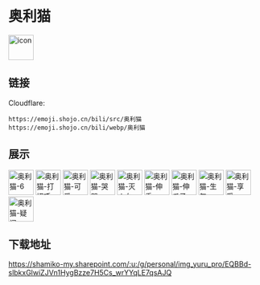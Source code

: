 # 奥利猫
<img src="https://emoji.shojo.cn/bili/src/奥利猫/icon.png" width="50" height="50" alt="icon">

## 链接
Cloudflare:
```
https://emoji.shojo.cn/bili/src/奥利猫
https://emoji.shojo.cn/bili/webp/奥利猫
```
## 展示
<img src="https://emoji.shojo.cn/bili/src/奥利猫/奥利猫-6.png" width="50" height="50" alt="奥利猫-6">
<img src="https://emoji.shojo.cn/bili/src/奥利猫/奥利猫-打招呼.png" width="50" height="50" alt="奥利猫-打招呼">
<img src="https://emoji.shojo.cn/bili/src/奥利猫/奥利猫-可爱.png" width="50" height="50" alt="奥利猫-可爱">
<img src="https://emoji.shojo.cn/bili/src/奥利猫/奥利猫-哭哭.png" width="50" height="50" alt="奥利猫-哭哭">
<img src="https://emoji.shojo.cn/bili/src/奥利猫/奥利猫-灭火右.png" width="50" height="50" alt="奥利猫-灭火右">
<img src="https://emoji.shojo.cn/bili/src/奥利猫/奥利猫-伸手.png" width="50" height="50" alt="奥利猫-伸手">
<img src="https://emoji.shojo.cn/bili/src/奥利猫/奥利猫-伸爪子.png" width="50" height="50" alt="奥利猫-伸爪子">
<img src="https://emoji.shojo.cn/bili/src/奥利猫/奥利猫-生气.png" width="50" height="50" alt="奥利猫-生气">
<img src="https://emoji.shojo.cn/bili/src/奥利猫/奥利猫-享受.png" width="50" height="50" alt="奥利猫-享受">
<img src="https://emoji.shojo.cn/bili/src/奥利猫/奥利猫-疑问.png" width="50" height="50" alt="奥利猫-疑问">

## 下载地址

https://shamiko-my.sharepoint.com/:u:/g/personal/img_yuru_pro/EQBBd-slbkxGlwiZJVn1HygBzze7H5Cs_wrYYqLE7qsAJQ